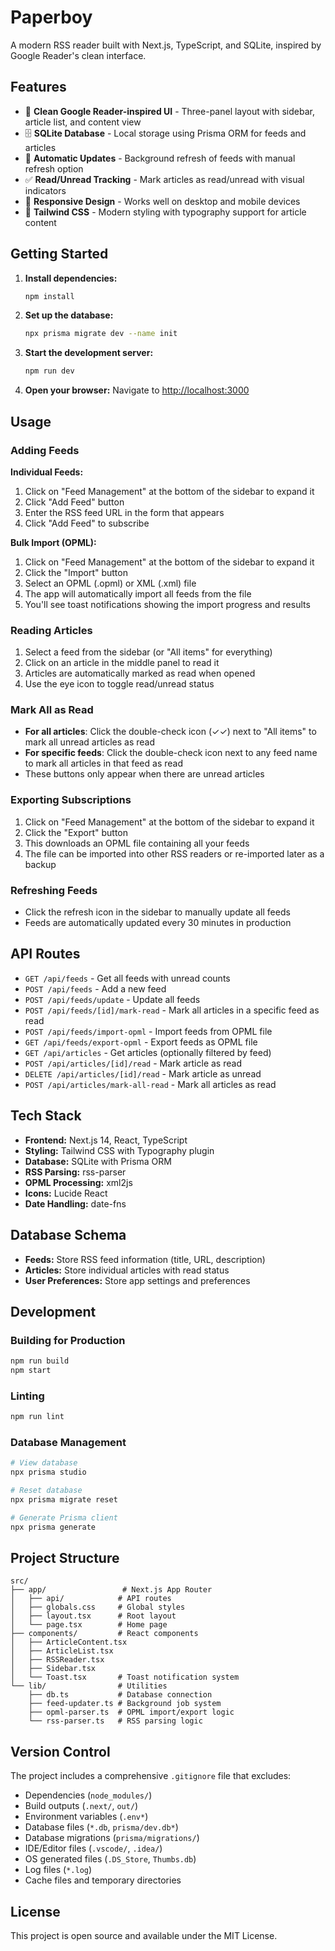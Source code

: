 # Paperboy

A modern RSS reader built with Next.js, TypeScript, and SQLite, inspired by Google Reader's clean interface.

## Features

- 📖 **Clean Google Reader-inspired UI** - Three-panel layout with sidebar, article list, and content view
- 🗄️ **SQLite Database** - Local storage using Prisma ORM for feeds and articles
- 🔄 **Automatic Updates** - Background refresh of feeds with manual refresh option
- ✅ **Read/Unread Tracking** - Mark articles as read/unread with visual indicators
- 📱 **Responsive Design** - Works well on desktop and mobile devices
- 🎨 **Tailwind CSS** - Modern styling with typography support for article content

## Getting Started

1. **Install dependencies:**
   ```bash
   npm install
   ```

2. **Set up the database:**
   ```bash
   npx prisma migrate dev --name init
   ```

3. **Start the development server:**
   ```bash
   npm run dev
   ```

4. **Open your browser:**
   Navigate to [http://localhost:3000](http://localhost:3000)

## Usage

### Adding Feeds

**Individual Feeds:**
1. Click on "Feed Management" at the bottom of the sidebar to expand it
2. Click "Add Feed" button
3. Enter the RSS feed URL in the form that appears
4. Click "Add Feed" to subscribe

**Bulk Import (OPML):**
1. Click on "Feed Management" at the bottom of the sidebar to expand it
2. Click the "Import" button
3. Select an OPML (.opml) or XML (.xml) file
4. The app will automatically import all feeds from the file
5. You'll see toast notifications showing the import progress and results

### Reading Articles
1. Select a feed from the sidebar (or "All items" for everything)
2. Click on an article in the middle panel to read it
3. Articles are automatically marked as read when opened
4. Use the eye icon to toggle read/unread status

### Mark All as Read
- **For all articles**: Click the double-check icon (✓✓) next to "All items" to mark all unread articles as read
- **For specific feeds**: Click the double-check icon next to any feed name to mark all articles in that feed as read
- These buttons only appear when there are unread articles

### Exporting Subscriptions
1. Click on "Feed Management" at the bottom of the sidebar to expand it
2. Click the "Export" button
3. This downloads an OPML file containing all your feeds
4. The file can be imported into other RSS readers or re-imported later as a backup

### Refreshing Feeds
- Click the refresh icon in the sidebar to manually update all feeds
- Feeds are automatically updated every 30 minutes in production

## API Routes

- `GET /api/feeds` - Get all feeds with unread counts
- `POST /api/feeds` - Add a new feed
- `POST /api/feeds/update` - Update all feeds
- `POST /api/feeds/[id]/mark-read` - Mark all articles in a specific feed as read
- `POST /api/feeds/import-opml` - Import feeds from OPML file
- `GET /api/feeds/export-opml` - Export feeds as OPML file
- `GET /api/articles` - Get articles (optionally filtered by feed)
- `POST /api/articles/[id]/read` - Mark article as read
- `DELETE /api/articles/[id]/read` - Mark article as unread
- `POST /api/articles/mark-all-read` - Mark all articles as read

## Tech Stack

- **Frontend:** Next.js 14, React, TypeScript
- **Styling:** Tailwind CSS with Typography plugin
- **Database:** SQLite with Prisma ORM
- **RSS Parsing:** rss-parser
- **OPML Processing:** xml2js
- **Icons:** Lucide React
- **Date Handling:** date-fns

## Database Schema

- **Feeds:** Store RSS feed information (title, URL, description)
- **Articles:** Store individual articles with read status
- **User Preferences:** Store app settings and preferences

## Development

### Building for Production
```bash
npm run build
npm start
```

### Linting
```bash
npm run lint
```

### Database Management
```bash
# View database
npx prisma studio

# Reset database
npx prisma migrate reset

# Generate Prisma client
npx prisma generate
```

## Project Structure

```
src/
├── app/                 # Next.js App Router
│   ├── api/            # API routes
│   ├── globals.css     # Global styles
│   ├── layout.tsx      # Root layout
│   └── page.tsx        # Home page
├── components/         # React components
│   ├── ArticleContent.tsx
│   ├── ArticleList.tsx
│   ├── RSSReader.tsx
│   ├── Sidebar.tsx
│   └── Toast.tsx       # Toast notification system
└── lib/                # Utilities
    ├── db.ts           # Database connection
    ├── feed-updater.ts # Background job system
    ├── opml-parser.ts  # OPML import/export logic
    └── rss-parser.ts   # RSS parsing logic
```

## Version Control

The project includes a comprehensive `.gitignore` file that excludes:
- Dependencies (`node_modules/`)
- Build outputs (`.next/`, `out/`)
- Environment variables (`.env*`)
- Database files (`*.db`, `prisma/dev.db*`)
- Database migrations (`prisma/migrations/`)
- IDE/Editor files (`.vscode/`, `.idea/`)
- OS generated files (`.DS_Store`, `Thumbs.db`)
- Log files (`*.log`)
- Cache files and temporary directories

## License

This project is open source and available under the MIT License.